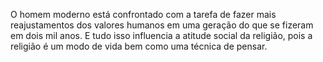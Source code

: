 ﻿O homem moderno está confrontado com a tarefa de fazer mais reajustamentos dos valores humanos em uma geração do que se fizeram em dois mil anos. E tudo isso influencia a atitude social da religião, pois a religião é um modo de vida bem como uma técnica de pensar.